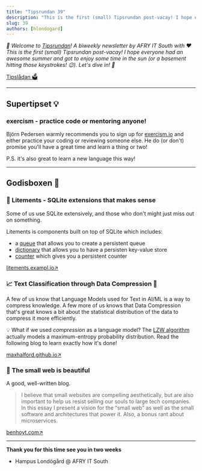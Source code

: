 ```yaml
---
title: "Tipsrundan 39"
description: "This is the first (small) Tipsrundan post-vacay! I hope everyone had an awesome summer and got to enjoy some time in the sun (or a basement hitting those keystrokes! 😉). Let's dive in! 🤿"
slug: 39
authors: [hlondogard]
---
```

_👋 Welcome to [Tipsrundan](https://afry-south.github.io/tipsrundan/2021-08-24-tipsrundan-39/)! A biweekly newsletter by AFRY IT South with ❤️_  
_This is the first (small) Tipsrundan post-vacay! I hope everyone had an awesome summer and got to enjoy some time in the sun (or a basement hitting those keystrokes! 😉). Let's dive in! 🤿_
<!--truncate-->

[Tipslådan 🗳](mailto:hampus.londogard@afry.com?subject=Tips)    

---
## Supertipset 💡
###         exercism - practice code or mentoring anyone!

Björn Pedersen warmly recommends you to sign up for [exercism.io](https://exercism.io/) and either practice your coding or reviewing someone else. He do (or don't) promise you'll have a great time and learn a thing or two!

P.S. it's also great to learn a new language this way!

---



## Godisboxen 🍭
        
### 🎒 Litements - SQLite extensions that makes sense

Some of us use SQLite extensively, and those who don't might just miss out on something.

Litements is components built on top of SQLite which includes:
 - a [queue](https://litements.exampl.io/queue/) that allows you to create a persistent queue
 - [dictionary](https://litements.exampl.io/dictionary/) that allows you to have a persisten key-value store
 - [counter](https://litements.exampl.io/counter/) which gives you a persistent counter

[litements.exampl.io↗](https://litements.exampl.io/)

### 📈 Text Classification through Data Compression 🤪

A few of us know that Language Models used for Text in AI/ML is a way to compress knowledge.
  A few more of us knows that Data Compression that's great knows a bit about the statistical distribution of the data to compress it more efficiently.

💡 What if we used _compression_ as a language model? The [LZW algorithm](https://www.wikiwand.com/en/Lempel%E2%80%93Ziv%E2%80%93Welch) actually models a maximum-entropy probability distribution. Read the following blog to learn exactly how it's done!

[maxhalford.github.io↗](https://maxhalford.github.io/blog/text-classification-by-compression/)

### 🔀 The small web is beautiful

A good, well-written blog.

>I believe that small websites are compelling aesthetically, but are also important to help us resist selling our souls to large tech companies. In this essay I present a vision for the “small web” as well as the small software and architectures that power it. Also, a bonus rant about microservices.

[benhoyt.com↗](https://benhoyt.com/writings/the-small-web-is-beautiful/)   

---

**Thank you for this time see you in two weeks**   
- Hampus Londögård @ AFRY IT South